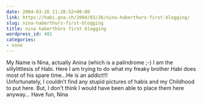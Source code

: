 ```yaml
---
date: 2004-03-26 11:28:52+00:00
link: https://habi.gna.ch/2004/03/26/nina-haberthurs-first-blogging/
slug: nina-haberthurs-first-blogging
title: nina haberthürs first blogging
wordpress_id: 481
categories:
- none
---
```


My Name is Nina, actually Anina (which is a palindrome ;-)
I am the sillylittlesis of Habi.
Here I am trying to do what my freaky brother Habi does most of his spare time...He is an addict!!!  
Unfortunately, I couldn't find any stupid pictures of habis and my Childhood to put here. But, I don't think I would have been able to place them here anyway...
Have fun, Nina
